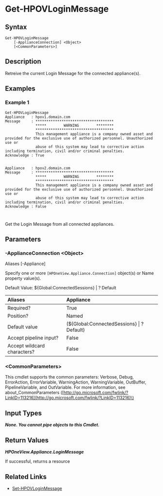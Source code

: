 ﻿---
description: Get appliancce Login Message.
---

# Get-HPOVLoginMessage

## Syntax

```text
Get-HPOVLoginMessage
    [-ApplianceConnection] <Object>
    [<CommonParameters>]
```

## Description

Retreive the current Login Message for the connected appliance(s).

## Examples

###  Example 1 

```text
Get-HPOVLoginMessage
Appliance   : hpov1.domain.com
Message     : ************************************
              *****        WARNING        ********
              ************************************
              This management appliance is a company owned asset and provided for the exclusive use of authorized personnel. Unauthorized use or
              abuse of this system may lead to corrective action including termination, civil and/or criminal penalties.
Acknowledge : True

	
Appliance   : hpov2.domain.com
Message     : ************************************
              *****        WARNING        ********
              ************************************
              This management appliance is a company owned asset and provided for the exclusive use of authorized personnel. Unauthorized use or
              abuse of this system may lead to corrective action including termination, civil and/or criminal penalties.
Acknowledge : False



```

Get the Login Message from all connected appliances.

## Parameters

### -ApplianceConnection &lt;Object&gt;

Aliases [-Appliance]

Specify one or more `[HPOneView.Appliance.Connection]` object(s) or Name property value(s).

Default Value: ${Global:ConnectedSessions} | ? Default

| Aliases | Appliance |
| :--- | :--- |
| Required? | True |
| Position? | Named |
| Default value | (${Global:ConnectedSessions} &vert; ? Default) |
| Accept pipeline input? | False |
| Accept wildcard characters? | False |

### &lt;CommonParameters&gt;

This cmdlet supports the common parameters: Verbose, Debug, ErrorAction, ErrorVariable, WarningAction, WarningVariable, OutBuffer, PipelineVariable, and OutVariable. For more information, see about\_CommonParameters \([http://go.microsoft.com/fwlink/?LinkID=113216](http://go.microsoft.com/fwlink/?LinkID=113216)\)

## Input Types

_**None. You cannot pipe objects to this Cmdlet.**_

## Return Values

_**HPOneView.Appliance.LoginMessage**_

If successful, returns a resource

## Related Links

* [Set-HPOVLoginMessage](../security/set-hpovloginmessage.md)
